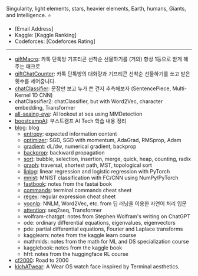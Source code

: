 Singularity, light elements, stars, heavier elements, Earth, humans, Giants, and Intelligence. ⭐
- [Email Address]
- Kaggle: [Kaggle Ranking]
- Codeforces: [Codeforces Rating]
---
- [giftMacro](https://github.com/star-bits/giftMacro): 카톡 단톡방 기프티콘 선착순 선물하기를 (거의) 항상 1등으로 받게 해주는 매크로
- [giftChatCounter](https://github.com/star-bits/giftChatCounter): 카톡 단톡방의 대화량과 기프티콘 선착순 선물하기를 쏘고 받은 횟수를 세어줍니다.
- [chatClassifier](https://github.com/star-bits/chatClassifier): 문장만 보고 누가 쓴 건지 추측해보자 (SentencePiece, Multi-Kernel 1D CNN)
- chatClassifier2: chatClassifier, but with Word2Vec, character embedding, Transformer
- [all-seaing-eye](https://github.com/star-bits/all-seaing-eye): AI lookout at sea using MMDetection
- [boostcampAI](https://github.com/star-bits/boostcampAI): 부스트캠프 AI Tech 학습 내용 정리
- [blog](https://github.com/star-bits/blog): blog
  - [entropy](https://github.com/star-bits/blog/blob/main/entropy.md): expected information content
  - [optimizer](https://github.com/star-bits/blog/blob/main/optimizer.md): SGD, SGD with momentum, AdaGrad, RMSprop, Adam
  - [gradient](https://github.com/star-bits/blog/blob/main/gradient.md): dL/dw, numerical gradient, backprop
  - [backprop](https://github.com/star-bits/blog/blob/main/backprop.md): backward propagation 
  - [sort](https://github.com/star-bits/blog/blob/main/sort.md): bubble, selection, insertion, merge, quick, heap, counting, radix
  - [graph](https://github.com/star-bits/blog/blob/main/graph.md): traversal, shortest path, MST, topological sort
  - [linlog](https://github.com/star-bits/blog/blob/main/linlog.ipynb): linear regression and logistic regression with PyTorch 
  - [mnist](https://github.com/star-bits/blog/blob/main/mnist.ipynb): MNIST classification with FC/CNN using NumPy/PyTorch 
  - [fastbook](https://github.com/star-bits/blog/blob/main/fastbook.md): notes from the fastai book
  - [commands](https://github.com/star-bits/blog/blob/main/commands.md): terminal commands cheat sheet 
  - [regex](https://github.com/star-bits/blog/blob/main/regex.md): regular expression cheat sheet
  - [yoonlp](https://github.com/star-bits/blog/blob/main/yoonlp.md): NNLM, Word2Vec, etc. from 딥 러닝을 이용한 자연어 처리 입문
  - [attention](https://github.com/star-bits/blog/blob/main/attention.md): seq2seq, Transformer
  - wolfram-chatgpt: notes from Stephen Wolfram's writing on ChatGPT
  - ode: ordinary differential equations, eigenvalues, eigenvectors
  - pde: partial differential equations, Fourier and Laplace transforms
  - kagglearn: notes from the kaggle learn course
  - mathmlds: notes from the math for ML and DS specialization course
  - kagglebook: notes from the kaggle book
  - hfrl: notes from the huggingface RL course
- [cf2000](https://github.com/star-bits/cf2000): Road to 2000
- [kichATwear](https://github.com/star-bits/kichATwear): A Wear OS watch face inspired by Terminal aesthetics.
